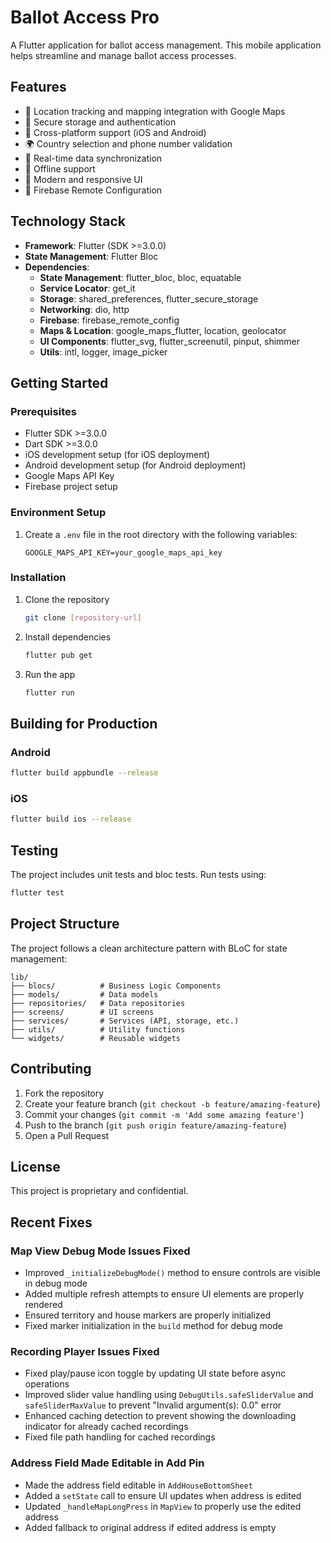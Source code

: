 # Ballot Access Pro

A Flutter application for ballot access management. This mobile application helps streamline and manage ballot access processes.

## Features

- 📍 Location tracking and mapping integration with Google Maps
- 🔐 Secure storage and authentication
- 📱 Cross-platform support (iOS and Android)
- 🌍 Country selection and phone number validation
- 🔄 Real-time data synchronization
- 📡 Offline support
- 🎨 Modern and responsive UI
- 🔧 Firebase Remote Configuration

## Technology Stack

- **Framework**: Flutter (SDK >=3.0.0)
- **State Management**: Flutter Bloc
- **Dependencies**:
  - **State Management**: flutter_bloc, bloc, equatable
  - **Service Locator**: get_it
  - **Storage**: shared_preferences, flutter_secure_storage
  - **Networking**: dio, http
  - **Firebase**: firebase_remote_config
  - **Maps & Location**: google_maps_flutter, location, geolocator
  - **UI Components**: flutter_svg, flutter_screenutil, pinput, shimmer
  - **Utils**: intl, logger, image_picker

## Getting Started

### Prerequisites

- Flutter SDK >=3.0.0
- Dart SDK >=3.0.0
- iOS development setup (for iOS deployment)
- Android development setup (for Android deployment)
- Google Maps API Key
- Firebase project setup

### Environment Setup

1. Create a `.env` file in the root directory with the following variables:
   ```
   GOOGLE_MAPS_API_KEY=your_google_maps_api_key
   ```

### Installation

1. Clone the repository
   ```bash
   git clone [repository-url]
   ```

2. Install dependencies
   ```bash
   flutter pub get
   ```

3. Run the app
   ```bash
   flutter run
   ```

## Building for Production

### Android
```bash
flutter build appbundle --release
```

### iOS
```bash
flutter build ios --release
```

## Testing

The project includes unit tests and bloc tests. Run tests using:
```bash
flutter test
```

## Project Structure

The project follows a clean architecture pattern with BLoC for state management:

```
lib/
├── blocs/          # Business Logic Components
├── models/         # Data models
├── repositories/   # Data repositories
├── screens/        # UI screens
├── services/       # Services (API, storage, etc.)
├── utils/          # Utility functions
└── widgets/        # Reusable widgets
```

## Contributing

1. Fork the repository
2. Create your feature branch (`git checkout -b feature/amazing-feature`)
3. Commit your changes (`git commit -m 'Add some amazing feature'`)
4. Push to the branch (`git push origin feature/amazing-feature`)
5. Open a Pull Request

## License

This project is proprietary and confidential.

## Recent Fixes

### Map View Debug Mode Issues Fixed
- Improved `_initializeDebugMode()` method to ensure controls are visible in debug mode
- Added multiple refresh attempts to ensure UI elements are properly rendered
- Ensured territory and house markers are properly initialized
- Fixed marker initialization in the `build` method for debug mode

### Recording Player Issues Fixed
- Fixed play/pause icon toggle by updating UI state before async operations
- Improved slider value handling using `DebugUtils.safeSliderValue` and `safeSliderMaxValue` to prevent "Invalid argument(s): 0.0" error
- Enhanced caching detection to prevent showing the downloading indicator for already cached recordings
- Fixed file path handling for cached recordings

### Address Field Made Editable in Add Pin
- Made the address field editable in `AddHouseBottomSheet`
- Added a `setState` call to ensure UI updates when address is edited
- Updated `_handleMapLongPress` in `MapView` to properly use the edited address
- Added fallback to original address if edited address is empty
